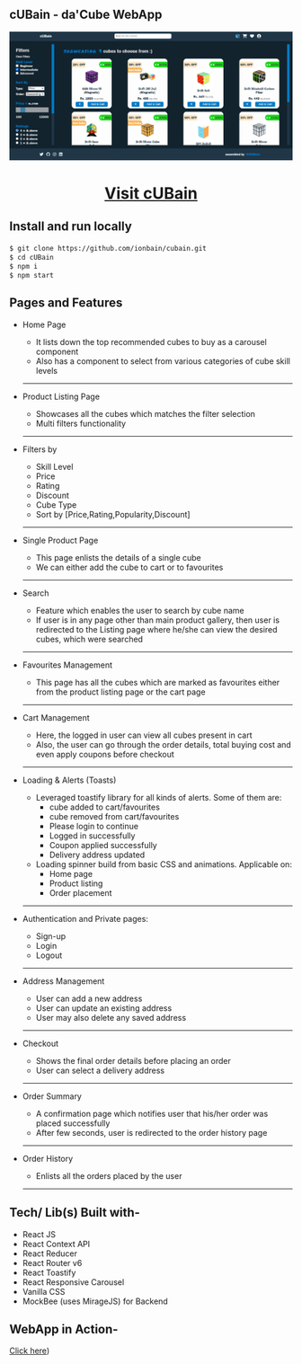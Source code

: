 ## cUBain - da'Cube WebApp
<div align="center">
<img src="https://github.com/iONBain/cuBain/blob/master/public/productListing.png" />

# [Visit cUBain](https://cubain.netlify.app)

</div>

## Install and run locally
```
$ git clone https://github.com/ionbain/cubain.git
$ cd cUBain
$ npm i
$ npm start
```


## **Pages and Features**

- Home Page
    - It lists down the top recommended cubes to buy as a carousel component
    - Also has a component to select from various categories of cube skill levels
    ---

- Product Listing Page 
    - Showcases all the cubes which matches the filter selection
    - Multi filters functionality
    ---

- Filters by
    - Skill Level 
    - Price
    - Rating 
    - Discount
    - Cube Type
    - Sort by [Price,Rating,Popularity,Discount]
    ---
- Single Product Page
    - This page enlists the details of a single cube
    - We can either add the cube to cart or to favourites
    ---
- Search
    - Feature which enables the user to  search by cube name
    - If user is in any page other than main product gallery, then user is redirected to the Listing page where he/she can view the desired cubes, which were searched
    ---
- Favourites Management
    - This page has all the cubes which are marked as favourites either from the product listing page or the cart page
    ---
- Cart Management
    - Here, the logged in user can view all cubes present in cart
    - Also, the user can go through the order details, total buying cost and even apply coupons before checkout
    ---
- Loading & Alerts (Toasts)
    - Leveraged toastify library for all kinds of alerts. Some of them are:
        - cube added to cart/favourites
        - cube removed from cart/favourites 
        - Please login to continue
        - Logged in successfully
        - Coupon applied successfully
        - Delivery address updated
    - Loading spinner build from basic CSS and animations. Applicable on:
        - Home page
        - Product listing
        - Order placement
    ---
- Authentication and Private pages:
  - Sign-up
  - Login
  - Logout
  ---

- Address Management
    - User can add a new address
    - User can update an existing address
    - User may also delete any saved address 
    ---
- Checkout 
    - Shows the final order details before placing an order
    - User can select a delivery address
    ---

- Order Summary
    - A confirmation page which notifies user that his/her order was placed successfully
    - After few seconds, user is redirected to the order history page
    --- 
- Order History
    - Enlists all the orders placed by the user 
    ---

## **Tech/ Lib(s) Built with-**
- React JS
- React Context API 
- React Reducer
- React Router v6
- React Toastify
- React Responsive Carousel
- Vanilla CSS
- MockBee (uses MirageJS) for Backend

## **WebApp in Action-**
[Click here](https://www.loom.com/share/3a25658b1de64cbc8144c27c61fe1e3c))

